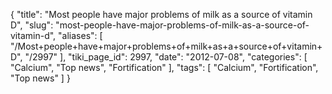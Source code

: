 {
    "title": "Most people have major problems of milk as a source of vitamin D",
    "slug": "most-people-have-major-problems-of-milk-as-a-source-of-vitamin-d",
    "aliases": [
        "/Most+people+have+major+problems+of+milk+as+a+source+of+vitamin+D",
        "/2997"
    ],
    "tiki_page_id": 2997,
    "date": "2012-07-08",
    "categories": [
        "Calcium",
        "Top news",
        "Fortification"
    ],
    "tags": [
        "Calcium",
        "Fortification",
        "Top news"
    ]
}